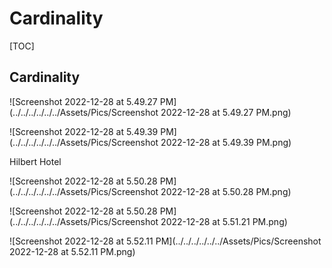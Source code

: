 # Cardinality

[TOC]



## Cardinality

![Screenshot 2022-12-28 at 5.49.27 PM](../../../../../../Assets/Pics/Screenshot 2022-12-28 at 5.49.27 PM.png)

![Screenshot 2022-12-28 at 5.49.39 PM](../../../../../../Assets/Pics/Screenshot 2022-12-28 at 5.49.39 PM.png)



Hilbert Hotel



![Screenshot 2022-12-28 at 5.50.28 PM](../../../../../../Assets/Pics/Screenshot 2022-12-28 at 5.50.28 PM.png)

![Screenshot 2022-12-28 at 5.50.28 PM](../../../../../../Assets/Pics/Screenshot 2022-12-28 at 5.51.21 PM.png)

![Screenshot 2022-12-28 at 5.52.11 PM](../../../../../../Assets/Pics/Screenshot 2022-12-28 at 5.52.11 PM.png)